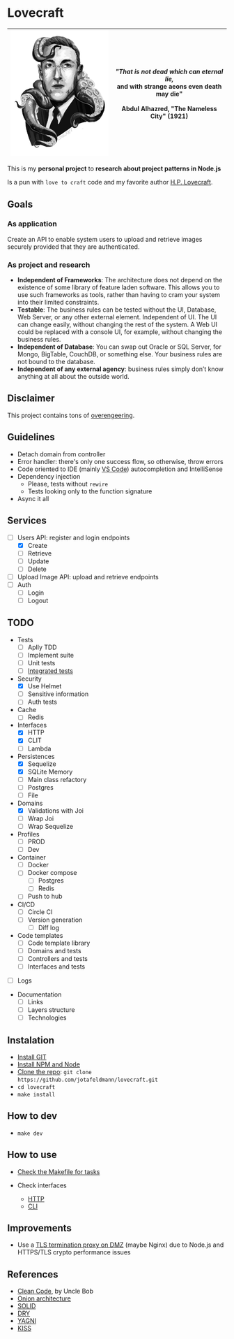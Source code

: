 # Lovecraft

| <img src="docs/lovecraft.png" alt="Lovecraft" width="300" style="display: inline"/> | <i>"That is not dead which can eternal lie,</i> <br> and with strange aeons even death may die" <br><br> Abdul Alhazred, "The Nameless City" (1921) |
| - | - |

This is my **personal project** to **research about project patterns in Node.js**

Is a pun with `love to craft` code and my favorite author [H.P. Lovecraft](https://en.wikipedia.org/wiki/H._P._Lovecraft).

## Goals

### As application

Create an API to enable system users to upload and retrieve images securely provided that they are authenticated.

### As project and research

- **Independent of Frameworks**: The architecture does not depend on the existence of some library of feature laden software. This allows you to use such frameworks as tools, rather than having to cram your system into their limited constraints.
- **Testable**: The business rules can be tested without the UI, Database, Web Server, or any other external element. Independent of UI. The UI can change easily, without changing the rest of the system. A Web UI could be replaced with a console UI, for example, without changing the business rules.
- **Independent of Database**: You can swap out Oracle or SQL Server, for Mongo, BigTable, CouchDB, or something else. Your business rules are not bound to the database.
- **Independent of any external agency**: business rules simply don’t know anything at all about the outside world.

## Disclaimer

This project contains tons of [overengeering](https://en.wikipedia.org/wiki/Overengineering).

## Guidelines

- Detach domain from controller
- Error handler: there's only one success flow, so otherwise, throw errors
- Code oriented to IDE (mainly [VS Code](https://code.visualstudio.com/)) autocompletion and IntelliSense
- Dependency injection
  - Please, tests without `rewire`
  - Tests looking only to the function signature
- Async it all

## Services

-  [ ] Users API: register and login endpoints
   - [x] Create
   - [ ] Retrieve
   - [ ] Update
   - [ ] Delete
-  [ ] Upload Image API: upload and retrieve endpoints
-  [ ] Auth
   - [ ] Login
   - [ ] Logout

## TODO

- Tests
  - [ ] Aplly TDD
  - [ ] Implement suite
  - [ ] Unit tests
  - [ ] [Integrated tests](https://www.quora.com/What-is-the-difference-between-integration-tests-and-integrated-tests)
  
- Security
  - [x] Use Helmet
  - [ ] Sensitive information
  - [ ] Auth tests

- Cache
  - [ ] Redis

- Interfaces
  - [x] HTTP
  - [x] CLIT
  - [ ] Lambda

- Persistences
  - [x] Sequelize
  - [x] SQLite Memory
  - [ ] Main class refactory
  - [ ] Postgres
  - [ ] File

- Domains
   - [x] Validations with Joi
   - [ ] Wrap Joi
   - [ ] Wrap Sequelize

- Profiles
  - [ ] PROD
  - [ ] Dev
 
- Container
  - [ ] Docker
  - [ ] Docker compose
    - [ ] Postgres
    - [ ] Redis
  - [ ] Push to hub
 
 - CI/CD
   - [ ] Circle CI
   - [ ] Version generation
     - [ ] Diff log
     
- Code templates
  - [ ] Code template library
  - [ ] Domains and tests
  - [ ] Controllers and tests
  - [ ] Interfaces and tests
 
- [ ] Logs

- Documentation
  - [ ] Links
  - [ ] Layers structure
  - [ ] Technologies

## Instalation

- [Install GIT](https://git-scm.com/book/en/v2/Getting-Started-Installing-Git)
- [Install NPM and Node](https://nodejs.org/en/download/)
- [Clone the repo](https://help.github.com/en/articles/which-remote-url-should-i-use): `git clone https://github.com/jotafeldmann/lovecraft.git`
- `cd lovecraft`
- `make install`

## How to dev

- `make dev`

## How to use

- [Check the Makefile for tasks](https://github.com/jotafeldmann/lovecraft/blob/master/Makefile)

- Check interfaces
  - [HTTP](./source/app/interfaces/http/README.md)
  - [CLI](./source/app/interfaces/cli/README.md)


## Improvements

- Use a [TLS termination proxy on DMZ](https://en.wikipedia.org/wiki/TLS_termination_proxy) (maybe Nginx) due to Node.js and HTTPS/TLS crypto performance issues

## References

- [Clean Code](https://www.amazon.com.br/Clean-Code-Handbook-Software-Craftsmanship/dp/0132350882), by Uncle Bob
- [Onion architecture](https://www.codeguru.com/csharp/csharp/cs_misc/designtechniques/understanding-onion-architecture.html)
- [SOLID](https://en.wikipedia.org/wiki/SOLID)
- [DRY](https://en.wikipedia.org/wiki/Don%27t_repeat_yourself)
- [YAGNI](https://pt.wikipedia.org/wiki/YAGNI)
- [KISS](https://en.wikipedia.org/wiki/KISS_principle)
